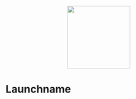 <p href="https://launchname.vercel.app" align="center">
  <img src="https://github.com/e-Dylan/launchname/blob/master/client/src/resources/logo/launchname-logo.svg" height="170" width="170">
</p>

# Launchname
